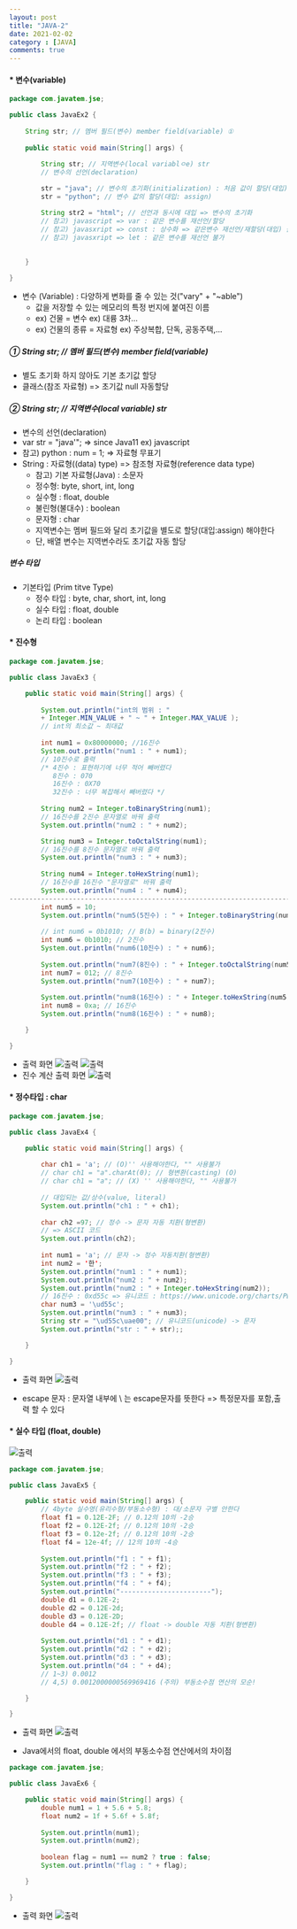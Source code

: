 ```yaml
---
layout: post
title: "JAVA-2"
date: 2021-02-02
category : [JAVA]
comments: true
---
```


#### * 변수(variable)

```java
package com.javatem.jse;

public class JavaEx2 {
	
	String str; // 멤버 필드(변수) member field(variable) ①
    
	public static void main(String[] args) {
		
		String str; // 지역변수(local variablㅇe) str
		// 변수의 선언(declaration)		

 		str = "java"; // 변수의 초기화(initialization) : 처음 값이 할당(대입)
		str = "python"; // 변수 값의 할당(대입: assign)               

		String str2 = "html"; // 선언과 동시에 대입 => 변수의 초기화
		// 참고) javascript => var : 같은 변수를 재선언/할당
		// 참고) javasxript => const : 상수화 => 같은변수 재선언/재할당(대입) 불가
		// 참고) javasxript => let : 같은 변수를 재선언 불가
 
       		
	} 

} 
```
- 변수 (Variable) : 다양하게 변화를 줄 수 있는 것("vary" + "~able")
    - 값을 저장할 수 있는 메모리의 특정 번지에 붙여진 이름
    - ex) 건물  = 변수 ex) 대륭 3차...
    - ex) 건물의 종류 = 자료형  ex) 주상복합, 단독, 공동주택,...
##### ① String str; // 멤버 필드(변수) member field(variable)
- 별도 초기화 하지 않아도 기본 초기값 할당
- 클래스(참조 자료형) => 초기값 null 자동할당
##### ② String str; // 지역변수(local variable) str
- 변수의 선언(declaration)
- var str = "java'"; => since Java11 ex) javascript
- 참고) python : num = 1; => 자료형 무표기
- String : 자료형((data) type) => 참조형 자료형(reference data type)   
     - 참고) 기본 자료형(Java) : 소문자
    - 정수형: byte, short, int, long
    - 실수형 : float, double
    - 불린형(불대수) : boolean
    - 문자형 : char
    - 지역변수는 멤버 필드와 달리 초기값을 별도로 할당(대입:assign) 해야한다
    - 단, 배열 변수는 지역변수라도 초기값 자동 할당

##### 변수 타입
- 기본타입 (Prim titve Type)
    - 정수 타입 : byte, char, short, int, long
    - 실수 타입 : float, double
    - 논리 타입 : boolean

#### * 진수형
```java
package com.javatem.jse;

public class JavaEx3 {

	public static void main(String[] args) {
		
		System.out.println("int의 범위 : " 
		+ Integer.MIN_VALUE + " ~ " + Integer.MAX_VALUE );
		// int의 최소값 ~ 최대값
		
		int num1 = 0x80000000; //16진수
		System.out.println("num1 : " + num1);
		// 10진수로 출력
		/* 4진수 : 표현하기에 너무 적어 빼버렸다
		   8진수 : 070
		   16진수 : 0X70
		   32진수 : 너무 복잡해서 빼버렸다 */
		
		String num2 = Integer.toBinaryString(num1);
		// 16진수를 2진수 문자열로 바꿔 출력
		System.out.println("num2 : " + num2);

		String num3 = Integer.toOctalString(num1);
		// 16진수를 8진수 문자열로 바꿔 출력
		System.out.println("num3 : " + num3);
		
		String num4 = Integer.toHexString(num1);
		// 16진수를 16진수 "문자열로" 바꿔 출력
		System.out.println("num4 : " + num4);
--------------------------------------------------------------------------------
        int num5 = 10;
		System.out.println("num5(5진수) : " + Integer.toBinaryString(num5));
		
		// int num6 = 0b1010; // B(b) = binary(2진수)
		int num6 = 0b1010; // 2진수
		System.out.println("num6(10진수) : " + num6);
		
		System.out.println("num7(8진수) : " + Integer.toOctalString(num5));
		int num7 = 012; // 8진수
		System.out.println("num7(10진수) : " + num7);
		
		System.out.println("num8(16진수) : " + Integer.toHexString(num5));
		int num8 = 0xa; // 16진수
		System.out.println("num8(16진수) : " + num8);

	}

}

```
* 출력 화면
![출력](Java_출력.JPG)
![출력](Java_출력2.JPG)
* 진수 계산 출력 화면
![출력](진수계산.JPG)

#### * 정수타입 : char
```java
package com.javatem.jse;

public class JavaEx4 {

	public static void main(String[] args) {
		
		char ch1 = 'a'; // (O)'' 사용해야한다, "" 사용불가
		// char ch1 = "a".charAt(0); // 형변환(casting) (O)
		// char ch1 = "a"; // (X) '' 사용해야한다, "" 사용불가
		
		// 대입되는 값/상수(value, literal)
		System.out.println("ch1 : " + ch1);
		
		char ch2 =97; // 정수 -> 문자 자동 치환(형변환)
		// => ASCII 코드 
		System.out.println(ch2);
		
		int num1 = 'a'; // 문자 -> 정수 자동치환(형변환)
		int num2 = '한';
		System.out.println("num1 : " + num1);
		System.out.println("num2 : " + num2);
		System.out.println("num2 : " + Integer.toHexString(num2)); 
		// 16진수 : 0xd55c => 유니코드 : https://www.unicode.org/charts/PDF/UAC00.pdf
		char num3 = '\ud55c';
		System.out.println("num3 : " + num3);
		String str = "\ud55c\uae00"; // 유니코드(unicode) -> 문자 
		System.out.println("str : " + str);;

	}

}

```
* 출력 화면
![출력](literal_출력.JPG)
- escape 문자 : 문자열 내부에 \ 는 escape문자를 뜻한다
    => 특정문자를 포함,출력 할 수 있다
#### * 실수 타입 (float, double)
![출력](실수.JPG)
```java
package com.javatem.jse;

public class JavaEx5 {

	public static void main(String[] args) {
		// 4byte 실수영(유리수형/부동소수형) : 대/소문자 구별 안한다
		float f1 = 0.12E-2F; // 0.12의 10의 -2승
		float f2 = 0.12E-2f; // 0.12의 10의 -2승
		float f3 = 0.12e-2f; // 0.12의 10의 -2승
		float f4 = 12e-4f; // 12의 10의 -4승
		
		System.out.println("f1 : " + f1);
		System.out.println("f2 : " + f2);
		System.out.println("f3 : " + f3);
		System.out.println("f4 : " + f4);
		System.out.println("-----------------------");
		double d1 = 0.12E-2;
		double d2 = 0.12E-2d;
		double d3 = 0.12E-2D;
		double d4 = 0.12E-2f; // float -> double 자동 치환(형변환)
		
		System.out.println("d1 : " + d1);
		System.out.println("d2 : " + d2);
		System.out.println("d3 : " + d3);
		System.out.println("d4 : " + d4); 
		// 1~3) 0.0012
		// 4,5) 0.0012000000569969416 (주의) 부동소수점 연산의 모순!

	}

}

```
* 출력 화면
![출력](실수_출력.JPG)

* Java에서의 float, double 에서의 부동소수점 연산에서의 차이점
```java
package com.javatem.jse;

public class JavaEx6 {

	public static void main(String[] args) {
		double num1 = 1 + 5.6 + 5.8;
		float num2 = 1f + 5.6f + 5.8f;
		
		System.out.println(num1);
		System.out.println(num2);
		
		boolean flag = num1 == num2 ? true : false;
		System.out.println("flag : " + flag);

	}

}

```
* 출력 화면
![출력](실수_출력_2.JPG)
